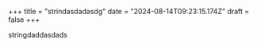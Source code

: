+++
title = "strindasdadasdg"
date = "2024-08-14T09:23:15.174Z"
draft = false
+++

  stringdaddasdads
        